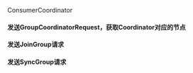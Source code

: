 ConsumerCoordinator

#### 发送GroupCoordinatorRequest，获取Coordinator对应的节点

#### 发送JoinGroup请求   

#### 发送SyncGroup请求
